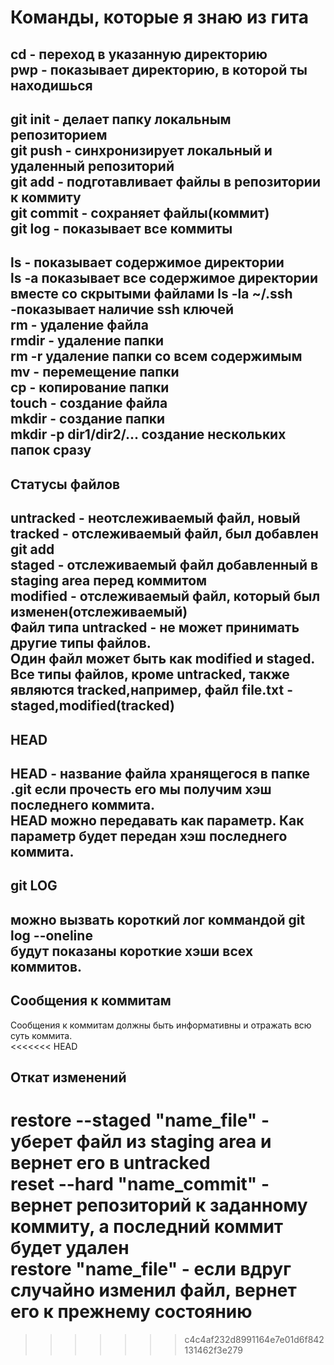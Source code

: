 # Команды, которые я знаю из гита
cd - переход в указанную директорию  
pwp - показывает директорию, в которой ты находишься  
---
git init - делает папку  локальным репозиторием  
git push - синхронизирует локальный и удаленный репозиторий  
git add - подготавливает файлы в репозитории к коммиту   
git commit - сохраняет файлы(коммит)  
git log - показывает все коммиты  
---
ls - показывает содержимое директории  
ls -a показывает все содержимое директории вместе со скрытыми файлами
ls -la ~/.ssh -показывает наличие ssh ключей  
rm - удаление файла  
rmdir - удаление папки  
rm -r удаление папки со всем содержимым  
mv - перемещение папки  
cp - копирование папки  
touch - создание файла  
mkdir - создание папки  
mkdir -p dir1/dir2/... создание нескольких папок сразу  
---
## Статусы файлов
untracked - неотслеживаемый файл, новый  
tracked - отслеживаемый файл, был добавлен git add  
staged - отслеживаемый файл добавленный в staging area перед коммитом  
modified - отслеживаемый файл, который был изменен(отслеживаемый)  
Файл типа untracked - не может принимать другие типы файлов.  
Один файл может быть как modified и staged.  
Все типы файлов, кроме untracked, также являются tracked,например, файл file.txt - staged,modified(tracked)  
---
## HEAD
HEAD - название файла хранящегося в папке .git если прочесть его мы получим хэш последнего коммита.  
HEAD можно передавать как параметр. Как параметр будет передан хэш последнего коммита.  
---
## git LOG
можно вызвать короткий лог коммандой git log --oneline  
будут показаны короткие хэши всех коммитов.  
---
## Сообщения к коммитам
Сообщения к коммитам должны быть информативны и отражать всю суть коммита.  
<<<<<<< HEAD
## Откат изменений
restore --staged "name_file" - уберет файл из staging area и вернет его в untracked  
reset --hard "name_commit" - вернет репозиторий к заданному коммиту, а последний коммит будет удален  
restore "name_file" - если вдруг случайно изменил файл, вернет его к прежнему состоянию  
=======
>>>>>>> c4c4af232d8991164e7e01d6f842131462f3e279



